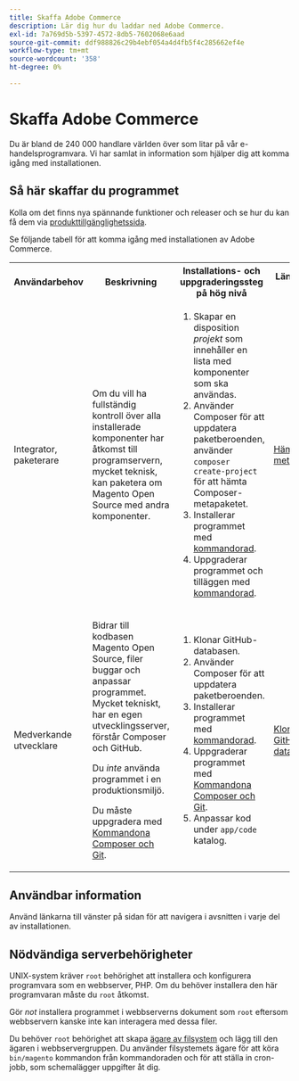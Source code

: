 ```yaml
---
title: Skaffa Adobe Commerce
description: Lär dig hur du laddar ned Adobe Commerce.
exl-id: 7a769d5b-5397-4572-8db5-7602068e6aad
source-git-commit: ddf988826c29b4ebf054a4d4fb5f4c285662ef4e
workflow-type: tm+mt
source-wordcount: '358'
ht-degree: 0%

---
```


# Skaffa Adobe Commerce

Du är bland de 240 000 handlare världen över som litar på vår e-handelsprogramvara. Vi har samlat in information som hjälper dig att komma igång med installationen.

## Så här skaffar du programmet

Kolla om det finns nya spännande funktioner och releaser och se hur du kan få dem via [produkttillgänglighetssida](https://devdocs.magento.com/release/availability.html).

Se följande tabell för att komma igång med installationen av Adobe Commerce.

<table>
    <tbody>
        <tr>
            <th>Användarbehov</th>
            <th>Beskrivning</th>
            <th>Installations- och uppgraderingssteg på hög nivå</th>
            <th>Länken Kom igång</th>
        </tr>
    <tr>
        <td><p>Integrator, paketerare</p></td>
        <td><p>Om du vill ha fullständig kontroll över alla installerade komponenter har åtkomst till programservern, mycket teknisk, kan paketera om Magento Open Source med andra komponenter.</p>
        </td>
        <td><ol><li>Skapar en disposition <em>projekt</em> som innehåller en lista med komponenter som ska användas.</li>
            <li>Använder Composer för att uppdatera paketberoenden, använder <code>composer create-project</code> för att hämta Composer-metapaketet.</li>
            <li>Installerar programmet med <a href="../advanced.md">kommandorad</a>.</li>
        <li>Uppgraderar programmet och tilläggen med  <a href="../../upgrade/implementation/perform-upgrade.md">kommandorad</a>.</li></ol></td>
        <td><p><a href="../composer.md">Hämta metapackage</a></p></td>
    </tr>
    <tr>
        <td><p>Medverkande utvecklare</p></td>
        <td><p>Bidrar till kodbasen Magento Open Source, filer buggar och anpassar programmet. Mycket tekniskt, har en egen utvecklingsserver, förstår Composer och GitHub.</p>
            <p>Du <em>inte</em> använda programmet i en produktionsmiljö.</p>
      <p>Du måste uppgradera med <a href="../../upgrade/developer/git-installs.md">Kommandona Composer och Git</a>.</p></td>
        <td><ol><li>Klonar GitHub-databasen.</li>
            <li>Använder Composer för att uppdatera paketberoenden.</li>
            <li>Installerar programmet med <a href="../advanced.md">kommandorad</a>.</li>
            <li>Uppgraderar programmet med <a href="../../upgrade/developer/git-installs.md">Kommandona Composer och Git</a>.</li>
            <li>Anpassar kod under <code>app/code</code> katalog.</li></ol></td>
        <td><p><a href="https://developer.adobe.com/commerce/contributor/guides/install/clone-repository/">Klona GitHub-databasen</a></p></td>
    </tr>
    </tbody>
</table>

## Användbar information

Använd länkarna till vänster på sidan för att navigera i avsnitten i varje del av installationen.

## Nödvändiga serverbehörigheter

UNIX-system kräver `root` behörighet att installera och konfigurera programvara som en webbserver, PHP. Om du behöver installera den här programvaran måste du `root` åtkomst.

Gör *not* installera programmet i webbserverns dokument som `root` eftersom webbservern kanske inte kan interagera med dessa filer.

Du behöver `root` behörighet att skapa [ägare av filsystem](file-system/overview.md) och lägg till den ägaren i webbservergruppen. Du använder filsystemets ägare för att köra `bin/magento` kommandon från kommandoraden och för att ställa in cron-jobb, som schemalägger uppgifter åt dig.
